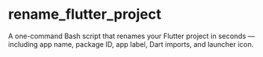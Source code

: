 # rename_flutter_project
A one-command Bash script that renames your Flutter project in seconds — including app name, package ID, app label, Dart imports, and launcher icon.
